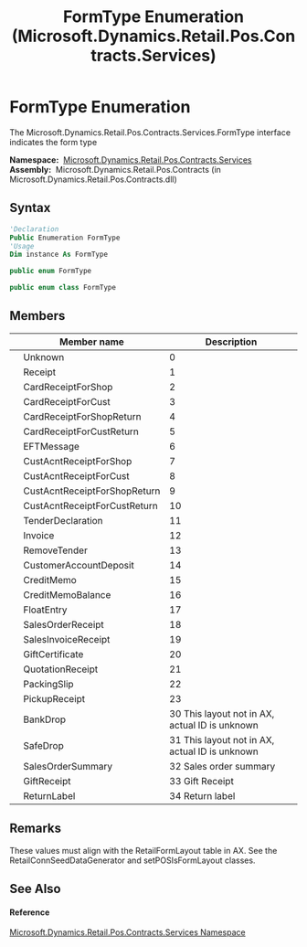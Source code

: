 ﻿---
title: FormType Enumeration (Microsoft.Dynamics.Retail.Pos.Contracts.Services)
TOCTitle: FormType Enumeration
ms:assetid: T:Microsoft.Dynamics.Retail.Pos.Contracts.Services.FormType
ms:mtpsurl: https://technet.microsoft.com/en-us/library/microsoft.dynamics.retail.pos.contracts.services.formtype(v=AX.60)
ms:contentKeyID: 47343836
ms.date: 05/18/2015
mtps_version: v=AX.60
f1_keywords:
- Microsoft.Dynamics.Retail.Pos.Contracts.Services.FormType.BankDrop
- Microsoft.Dynamics.Retail.Pos.Contracts.Services.FormType
- Microsoft.Dynamics.Retail.Pos.Contracts.Services.FormType.CreditMemo
- Microsoft.Dynamics.Retail.Pos.Contracts.Services.FormType.PackingSlip
- Microsoft.Dynamics.Retail.Pos.Contracts.Services.FormType.CardReceiptForCustReturn
- Microsoft.Dynamics.Retail.Pos.Contracts.Services.FormType.TenderDeclaration
- Microsoft.Dynamics.Retail.Pos.Contracts.Services.FormType.QuotationReceipt
- Microsoft.Dynamics.Retail.Pos.Contracts.Services.FormType.EFTMessage
- Microsoft.Dynamics.Retail.Pos.Contracts.Services.FormType.GiftCertificate
- Microsoft.Dynamics.Retail.Pos.Contracts.Services.FormType.CustAcntReceiptForCustReturn
- Microsoft.Dynamics.Retail.Pos.Contracts.Services.FormType.RemoveTender
- Microsoft.Dynamics.Retail.Pos.Contracts.Services.FormType.CreditMemoBalance
- Microsoft.Dynamics.Retail.Pos.Contracts.Services.FormType.PickupReceipt
- Microsoft.Dynamics.Retail.Pos.Contracts.Services.FormType.SalesOrderReceipt
- Microsoft.Dynamics.Retail.Pos.Contracts.Services.FormType.SafeDrop
- Microsoft.Dynamics.Retail.Pos.Contracts.Services.FormType.SalesInvoiceReceipt
- Microsoft.Dynamics.Retail.Pos.Contracts.Services.FormType.CustomerAccountDeposit
- Microsoft.Dynamics.Retail.Pos.Contracts.Services.FormType.Invoice
- Microsoft.Dynamics.Retail.Pos.Contracts.Services.FormType.Receipt
- Microsoft.Dynamics.Retail.Pos.Contracts.Services.FormType.CustAcntReceiptForShop
- Microsoft.Dynamics.Retail.Pos.Contracts.Services.FormType.CustAcntReceiptForShopReturn
- Microsoft.Dynamics.Retail.Pos.Contracts.Services.FormType.FloatEntry
- Microsoft.Dynamics.Retail.Pos.Contracts.Services.FormType.CardReceiptForShop
- Microsoft.Dynamics.Retail.Pos.Contracts.Services.FormType.CardReceiptForCust
- Microsoft.Dynamics.Retail.Pos.Contracts.Services.FormType.Unknown
- Microsoft.Dynamics.Retail.Pos.Contracts.Services.FormType.CardReceiptForShopReturn
- Microsoft.Dynamics.Retail.Pos.Contracts.Services.FormType.CustAcntReceiptForCust
- Microsoft.Dynamics.Retail.Pos.Contracts.Services.FormType.SalesOrderSummary
- Microsoft.Dynamics.Retail.Pos.Contracts.Services.FormType.GiftReceipt
- Microsoft.Dynamics.Retail.Pos.Contracts.Services.FormType.ReturnLabel
dev_langs:
- CSharp
- C++
- VB
---

# FormType Enumeration

The Microsoft.Dynamics.Retail.Pos.Contracts.Services.FormType interface indicates the form type

**Namespace:**  [Microsoft.Dynamics.Retail.Pos.Contracts.Services](microsoft-dynamics-retail-pos-contracts-services-namespace.md)  
**Assembly:**  Microsoft.Dynamics.Retail.Pos.Contracts (in Microsoft.Dynamics.Retail.Pos.Contracts.dll)

## Syntax

``` vb
'Declaration
Public Enumeration FormType
'Usage
Dim instance As FormType
```

``` csharp
public enum FormType
```

``` c++
public enum class FormType
```

## Members

<table>
<thead>
<tr class="header">
<th></th>
<th>Member name</th>
<th>Description</th>
</tr>
</thead>
<tbody>
<tr class="odd">
<td></td>
<td>Unknown</td>
<td>0</td>
</tr>
<tr class="even">
<td></td>
<td>Receipt</td>
<td>1</td>
</tr>
<tr class="odd">
<td></td>
<td>CardReceiptForShop</td>
<td>2</td>
</tr>
<tr class="even">
<td></td>
<td>CardReceiptForCust</td>
<td>3</td>
</tr>
<tr class="odd">
<td></td>
<td>CardReceiptForShopReturn</td>
<td>4</td>
</tr>
<tr class="even">
<td></td>
<td>CardReceiptForCustReturn</td>
<td>5</td>
</tr>
<tr class="odd">
<td></td>
<td>EFTMessage</td>
<td>6</td>
</tr>
<tr class="even">
<td></td>
<td>CustAcntReceiptForShop</td>
<td>7</td>
</tr>
<tr class="odd">
<td></td>
<td>CustAcntReceiptForCust</td>
<td>8</td>
</tr>
<tr class="even">
<td></td>
<td>CustAcntReceiptForShopReturn</td>
<td>9</td>
</tr>
<tr class="odd">
<td></td>
<td>CustAcntReceiptForCustReturn</td>
<td>10</td>
</tr>
<tr class="even">
<td></td>
<td>TenderDeclaration</td>
<td>11</td>
</tr>
<tr class="odd">
<td></td>
<td>Invoice</td>
<td>12</td>
</tr>
<tr class="even">
<td></td>
<td>RemoveTender</td>
<td>13</td>
</tr>
<tr class="odd">
<td></td>
<td>CustomerAccountDeposit</td>
<td>14</td>
</tr>
<tr class="even">
<td></td>
<td>CreditMemo</td>
<td>15</td>
</tr>
<tr class="odd">
<td></td>
<td>CreditMemoBalance</td>
<td>16</td>
</tr>
<tr class="even">
<td></td>
<td>FloatEntry</td>
<td>17</td>
</tr>
<tr class="odd">
<td></td>
<td>SalesOrderReceipt</td>
<td>18</td>
</tr>
<tr class="even">
<td></td>
<td>SalesInvoiceReceipt</td>
<td>19</td>
</tr>
<tr class="odd">
<td></td>
<td>GiftCertificate</td>
<td>20</td>
</tr>
<tr class="even">
<td></td>
<td>QuotationReceipt</td>
<td>21</td>
</tr>
<tr class="odd">
<td></td>
<td>PackingSlip</td>
<td>22</td>
</tr>
<tr class="even">
<td></td>
<td>PickupReceipt</td>
<td>23</td>
</tr>
<tr class="odd">
<td></td>
<td>BankDrop</td>
<td>30 This layout not in AX, actual ID is unknown</td>
</tr>
<tr class="even">
<td></td>
<td>SafeDrop</td>
<td>31 This layout not in AX, actual ID is unknown</td>
</tr>
<tr class="odd">
<td></td>
<td>SalesOrderSummary</td>
<td>32 Sales order summary</td>
</tr>
<tr class="even">
<td></td>
<td>GiftReceipt</td>
<td>33 Gift Receipt</td>
</tr>
<tr class="odd">
<td></td>
<td>ReturnLabel</td>
<td>34 Return label</td>
</tr>
</tbody>
</table>


## Remarks

These values must align with the RetailFormLayout table in AX. See the RetailConnSeedDataGenerator and setPOSIsFormLayout classes.

## See Also

#### Reference

[Microsoft.Dynamics.Retail.Pos.Contracts.Services Namespace](microsoft-dynamics-retail-pos-contracts-services-namespace.md)

